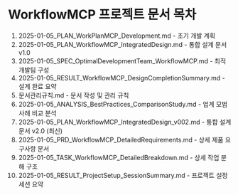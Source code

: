 # WorkflowMCP 프로젝트 문서 목차

1. 2025-01-05_PLAN_WorkPlanMCP_Development.md - 초기 개발 계획
2. 2025-01-05_PLAN_WorkflowMCP_IntegratedDesign.md - 통합 설계 문서 v1.0
3. 2025-01-05_SPEC_OptimalDevelopmentTeam_WorkflowMCP.md - 최적 개발팀 구성
4. 2025-01-05_RESULT_WorkflowMCP_DesignCompletionSummary.md - 설계 완료 요약
5. 문서관리규칙.md - 문서 작성 및 관리 규칙
6. 2025-01-05_ANALYSIS_BestPractices_ComparisonStudy.md - 업계 모범사례 비교 분석
7. 2025-01-05_PLAN_WorkflowMCP_IntegratedDesign_v002.md - 통합 설계 문서 v2.0 (최신)
8. 2025-01-05_PRD_WorkflowMCP_DetailedRequirements.md - 상세 제품 요구사항 문서
9. 2025-01-05_TASK_WorkflowMCP_DetailedBreakdown.md - 상세 작업 분해 구조
10. 2025-01-05_RESULT_ProjectSetup_SessionSummary.md - 프로젝트 설정 세션 요약
